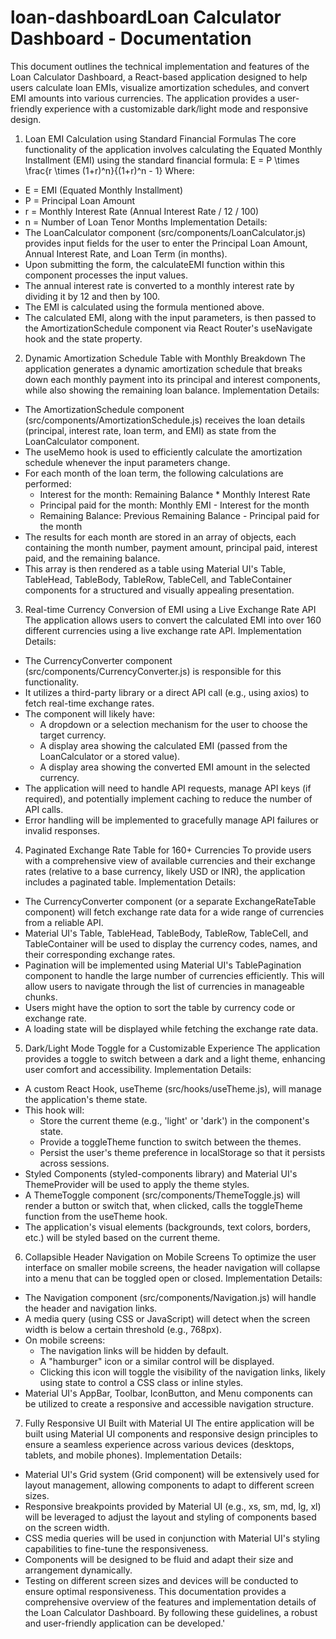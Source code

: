 
# loan-dashboardLoan Calculator Dashboard - Documentation



This document outlines the technical implementation and features of the Loan Calculator Dashboard, a React-based application designed to help users calculate loan EMIs, visualize amortization schedules, and convert EMI amounts into various currencies. The application provides a user-friendly experience with a customizable dark/light mode and responsive design.
1. Loan EMI Calculation using Standard Financial Formulas
The core functionality of the application involves calculating the Equated Monthly Installment (EMI) using the standard financial formula:
E = P \times \frac{r \times (1+r)^n}{(1+r)^n - 1}
Where:
 * E = EMI (Equated Monthly Installment)
 * P = Principal Loan Amount
 * r = Monthly Interest Rate (Annual Interest Rate / 12 / 100)
 * n = Number of Loan Tenor Months
Implementation Details:
 * The LoanCalculator component (src/components/LoanCalculator.js) provides input fields for the user to enter the Principal Loan Amount, Annual Interest Rate, and Loan Term (in months).
 * Upon submitting the form, the calculateEMI function within this component processes the input values.
 * The annual interest rate is converted to a monthly interest rate by dividing it by 12 and then by 100.
 * The EMI is calculated using the formula mentioned above.
 * The calculated EMI, along with the input parameters, is then passed to the AmortizationSchedule component via React Router's useNavigate hook and the state property.
2. Dynamic Amortization Schedule Table with Monthly Breakdown
The application generates a dynamic amortization schedule that breaks down each monthly payment into its principal and interest components, while also showing the remaining loan balance.
Implementation Details:
 * The AmortizationSchedule component (src/components/AmortizationSchedule.js) receives the loan details (principal, interest rate, loan term, and EMI) as state from the LoanCalculator component.
 * The useMemo hook is used to efficiently calculate the amortization schedule whenever the input parameters change.
 * For each month of the loan term, the following calculations are performed:
   * Interest for the month: Remaining Balance * Monthly Interest Rate
   * Principal paid for the month: Monthly EMI - Interest for the month
   * Remaining Balance: Previous Remaining Balance - Principal paid for the month
 * The results for each month are stored in an array of objects, each containing the month number, payment amount, principal paid, interest paid, and the remaining balance.
 * This array is then rendered as a table using Material UI's Table, TableHead, TableBody, TableRow, TableCell, and TableContainer components for a structured and visually appealing presentation.
3. Real-time Currency Conversion of EMI using a Live Exchange Rate API
The application allows users to convert the calculated EMI into over 160 different currencies using a live exchange rate API.
Implementation Details:
 * The CurrencyConverter component (src/components/CurrencyConverter.js) is responsible for this functionality.
 * It utilizes a third-party library or a direct API call (e.g., using axios) to fetch real-time exchange rates.
 * The component will likely have:
   * A dropdown or a selection mechanism for the user to choose the target currency.
   * A display area showing the calculated EMI (passed from the LoanCalculator or a stored value).
   * A display area showing the converted EMI amount in the selected currency.
 * The application will need to handle API requests, manage API keys (if required), and potentially implement caching to reduce the number of API calls.
 * Error handling will be implemented to gracefully manage API failures or invalid responses.
4. Paginated Exchange Rate Table for 160+ Currencies
To provide users with a comprehensive view of available currencies and their exchange rates (relative to a base currency, likely USD or INR), the application includes a paginated table.
Implementation Details:
 * The CurrencyConverter component (or a separate ExchangeRateTable component) will fetch exchange rate data for a wide range of currencies from a reliable API.
 * Material UI's Table, TableHead, TableBody, TableRow, TableCell, and TableContainer will be used to display the currency codes, names, and their corresponding exchange rates.
 * Pagination will be implemented using Material UI's TablePagination component to handle the large number of currencies efficiently. This will allow users to navigate through the list of currencies in manageable chunks.
 * Users might have the option to sort the table by currency code or exchange rate.
 * A loading state will be displayed while fetching the exchange rate data.
5. Dark/Light Mode Toggle for a Customizable Experience
The application provides a toggle to switch between a dark and a light theme, enhancing user comfort and accessibility.
Implementation Details:
 * A custom React Hook, useTheme (src/hooks/useTheme.js), will manage the application's theme state.
 * This hook will:
   * Store the current theme (e.g., 'light' or 'dark') in the component's state.
   * Provide a toggleTheme function to switch between the themes.
   * Persist the user's theme preference in localStorage so that it persists across sessions.
 * Styled Components (styled-components library) and Material UI's ThemeProvider will be used to apply the theme styles.
 * A ThemeToggle component (src/components/ThemeToggle.js) will render a button or switch that, when clicked, calls the toggleTheme function from the useTheme hook.
 * The application's visual elements (backgrounds, text colors, borders, etc.) will be styled based on the current theme.
6. Collapsible Header Navigation on Mobile Screens
To optimize the user interface on smaller mobile screens, the header navigation will collapse into a menu that can be toggled open or closed.
Implementation Details:
 * The Navigation component (src/components/Navigation.js) will handle the header and navigation links.
 * A media query (using CSS or JavaScript) will detect when the screen width is below a certain threshold (e.g., 768px).
 * On mobile screens:
   * The navigation links will be hidden by default.
   * A "hamburger" icon or a similar control will be displayed.
   * Clicking this icon will toggle the visibility of the navigation links, likely using state to control a CSS class or inline styles.
 * Material UI's AppBar, Toolbar, IconButton, and Menu components can be utilized to create a responsive and accessible navigation structure.
7. Fully Responsive UI Built with Material UI
The entire application will be built using Material UI components and responsive design principles to ensure a seamless experience across various devices (desktops, tablets, and mobile phones).
Implementation Details:
 * Material UI's Grid system (Grid component) will be extensively used for layout management, allowing components to adapt to different screen sizes.
 * Responsive breakpoints provided by Material UI (e.g., xs, sm, md, lg, xl) will be leveraged to adjust the layout and styling of components based on the screen width.
 * CSS media queries will be used in conjunction with Material UI's styling capabilities to fine-tune the responsiveness.
 * Components will be designed to be fluid and adapt their size and arrangement dynamically.
 * Testing on different screen sizes and devices will be conducted to ensure optimal responsiveness.
This documentation provides a comprehensive overview of the features and implementation details of the Loan Calculator Dashboard. By following these guidelines, a robust and user-friendly application can be developed.'

